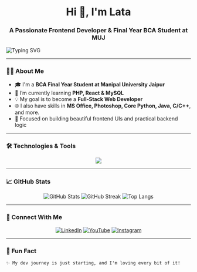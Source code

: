  <h1 align="center">Hi 👋, I'm Lata</h1>
<h3 align="center">A Passionate Frontend Developer & Final Year BCA Student at MUJ</h3>

![Typing SVG](https://readme-typing-svg.herokuapp.com?font=Fira+Code&size=22&pause=1000&color=F7006D&center=true&vCenter=true&width=435&lines=Learning+Full+Stack+Web+Development;Love+to+Design+%26+Build+Websites;Dreaming+to+be+a+Pro+Dev!+💻)

---

### 👩‍💻 About Me

- 🎓 I'm a **BCA Final Year Student at Manipal University Jaipur**
- 🌱 I’m currently learning **PHP, React & MySQL**
- 💡 My goal is to become a **Full-Stack Web Developer**
- 🌐 I also have skills in **MS Office, Photoshop, Core Python, Java, C/C++**, and more.
- 🎯 Focused on building beautiful frontend UIs and practical backend logic

---

### 🛠️ Technologies & Tools

<p align="center">
  <img src="https://skillicons.dev/icons?i=html,css,tailwind,js,php,react,mysql,python,java,cpp,c,vscode,github,git,photoshop" />
</p>

---

### 📈 GitHub Stats

<p align="center">
  <img src="https://github-readme-stats.vercel.app/api?username=lata-webdev&show_icons=true&theme=radical" alt="GitHub Stats" />
  <img src="https://github-readme-streak-stats.herokuapp.com/?user=lata-webdev&theme=radical" alt="GitHub Streak" />
  <img src="https://github-readme-stats.vercel.app/api/top-langs/?username=lata-webdev&layout=compact&theme=radical" alt="Top Langs" />
</p>

---

### 🔗 Connect With Me

<p align="center">
  <a href="[https://www.linkedin.com/in/YOUR_LINK](https://www.linkedin.com/in/lata-kumari-72b08b27b/)" target="_blank"><img alt="LinkedIn" src="https://img.shields.io/badge/LinkedIn-%230077B5.svg?style=for-the-badge&logo=linkedin&logoColor=white" /></a>
  <a href="youtube.com/channel/UCIEudkelLmu-rta68yfjf5Q" target="_blank"><img alt="YouTube" src="https://img.shields.io/badge/YouTube-%23FF0000.svg?style=for-the-badge&logo=youtube&logoColor=white" /></a>
  <a href="[https://www.instagram.com/YOUR_INSTAGRAM](https://www.instagram.com/somethingnew7153?utm_source=ig_web_button_share_sheet&igsh=ZDNlZDc0MzIxNw==)" target="_blank"><img alt="Instagram" src="https://img.shields.io/badge/Instagram-%23E4405F.svg?style=for-the-badge&logo=instagram&logoColor=white" /></a>
</p>

---

### 💖 Fun Fact

```txt
✨ My dev journey is just starting, and I'm loving every bit of it!

